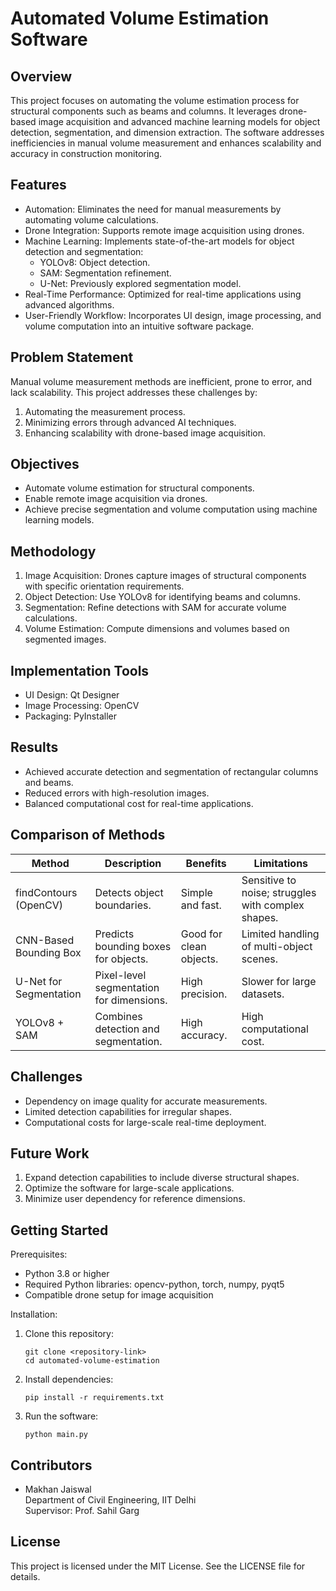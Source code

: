 
Automated Volume Estimation Software
====================================

Overview
--------
This project focuses on automating the volume estimation process for structural components such as beams and columns. It leverages drone-based image acquisition and advanced machine learning models for object detection, segmentation, and dimension extraction. The software addresses inefficiencies in manual volume measurement and enhances scalability and accuracy in construction monitoring.

Features
--------
- Automation: Eliminates the need for manual measurements by automating volume calculations.
- Drone Integration: Supports remote image acquisition using drones.
- Machine Learning: Implements state-of-the-art models for object detection and segmentation:
  - YOLOv8: Object detection.
  - SAM: Segmentation refinement.
  - U-Net: Previously explored segmentation model.
- Real-Time Performance: Optimized for real-time applications using advanced algorithms.
- User-Friendly Workflow: Incorporates UI design, image processing, and volume computation into an intuitive software package.

Problem Statement
-----------------
Manual volume measurement methods are inefficient, prone to error, and lack scalability. This project addresses these challenges by:
1. Automating the measurement process.
2. Minimizing errors through advanced AI techniques.
3. Enhancing scalability with drone-based image acquisition.

Objectives
----------
- Automate volume estimation for structural components.
- Enable remote image acquisition via drones.
- Achieve precise segmentation and volume computation using machine learning models.

Methodology
-----------
1. Image Acquisition: Drones capture images of structural components with specific orientation requirements.
2. Object Detection: Use YOLOv8 for identifying beams and columns.
3. Segmentation: Refine detections with SAM for accurate volume calculations.
4. Volume Estimation: Compute dimensions and volumes based on segmented images.

Implementation Tools
--------------------
- UI Design: Qt Designer
- Image Processing: OpenCV
- Packaging: PyInstaller

Results
-------
- Achieved accurate detection and segmentation of rectangular columns and beams.
- Reduced errors with high-resolution images.
- Balanced computational cost for real-time applications.

Comparison of Methods
---------------------
| Method                 | Description                                    | Benefits                       | Limitations                         |
|------------------------|-----------------------------------------------|--------------------------------|-------------------------------------|
| findContours (OpenCV)  | Detects object boundaries.                   | Simple and fast.               | Sensitive to noise; struggles with complex shapes. |
| CNN-Based Bounding Box | Predicts bounding boxes for objects.         | Good for clean objects.        | Limited handling of multi-object scenes. |
| U-Net for Segmentation | Pixel-level segmentation for dimensions.     | High precision.                | Slower for large datasets.         |
| YOLOv8 + SAM           | Combines detection and segmentation.          | High accuracy.                 | High computational cost.            |

Challenges
----------
- Dependency on image quality for accurate measurements.
- Limited detection capabilities for irregular shapes.
- Computational costs for large-scale real-time deployment.

Future Work
-----------
1. Expand detection capabilities to include diverse structural shapes.
2. Optimize the software for large-scale applications.
3. Minimize user dependency for reference dimensions.

Getting Started
---------------
Prerequisites:
- Python 3.8 or higher
- Required Python libraries: opencv-python, torch, numpy, pyqt5
- Compatible drone setup for image acquisition

Installation:
1. Clone this repository:
   ```
   git clone <repository-link>
   cd automated-volume-estimation
   ```
2. Install dependencies:
   ```
   pip install -r requirements.txt
   ```
3. Run the software:
   ```
   python main.py
   ```

Contributors
------------
- Makhan Jaiswal  
  Department of Civil Engineering, IIT Delhi  
  Supervisor: Prof. Sahil Garg  

License
-------
This project is licensed under the MIT License. See the LICENSE file for details.

